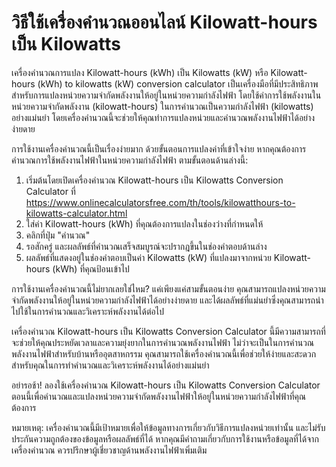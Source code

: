 วิธีใช้เครื่องคำนวณออนไลน์ Kilowatt-hours เป็น Kilowatts
========================================================

เครื่องคำนวณการแปลง Kilowatt-hours (kWh) เป็น Kilowatts (kW) หรือ Kilowatt-hours (kWh) to kilowatts (kW) conversion calculator เป็นเครื่องมือที่มีประสิทธิภาพสำหรับการแปลงหน่วยความจำกัดพลังงานให้อยู่ในหน่วยความกำลังไฟฟ้า โดยใช้ค่าการใช้พลังงานในหน่วยความจำกัดพลังงาน (kilowatt-hours) ในการคำนวณเป็นความกำลังไฟฟ้า (kilowatts) อย่างแม่นยำ โดยเครื่องคำนวณนี้จะช่วยให้คุณทำการแปลงหน่วยและคำนวณพลังงานไฟฟ้าได้อย่างง่ายดาย

การใช้งานเครื่องคำนวณนี้เป็นเรื่องง่ายมาก ด้วยขั้นตอนการแปลงค่าที่เข้าใจง่าย หากคุณต้องการคำนวณการใช้พลังงานไฟฟ้าในหน่วยความกำลังไฟฟ้า ตามขั้นตอนด้านล่างนี้:

1. เริ่มต้นโดยเปิดเครื่องคำนวณ Kilowatt-hours เป็น Kilowatts Conversion Calculator ที่ <https://www.onlinecalculatorsfree.com/th/tools/kilowatthours-to-kilowatts-calculator.html>
2. ใส่ค่า Kilowatt-hours (kWh) ที่คุณต้องการแปลงในช่องว่างที่กำหนดให้
3. คลิกที่ปุ่ม "คำนวณ"
4. รอสักครู่ และผลลัพธ์ที่คำนวณเสร็จสมบูรณ์จะปรากฎขึ้นในช่องคำตอบด้านล่าง
5. ผลลัพธ์ที่แสดงอยู่ในช่องคำตอบเป็นค่า Kilowatts (kW) ที่แปลงมาจากหน่วย Kilowatt-hours (kWh) ที่คุณป้อนเข้าไป

การใช้งานเครื่องคำนวณนี้ไม่ยากเลยใช่ไหม? แค่เพียงแค่สามขั้นตอนง่าย คุณสามารถแปลงหน่วยความจำกัดพลังงานให้อยู่ในหน่วยความกำลังไฟฟ้าได้อย่างง่ายดาย และได้ผลลัพธ์ที่แม่นยำซึ่งคุณสามารถนำไปใช้ในการคำนวณและวิเคราะห์พลังงานได้ต่อไป

เครื่องคำนวณ Kilowatt-hours เป็น Kilowatts Conversion Calculator นี้มีความสามารถที่จะช่วยให้คุณประหยัดเวลาและความยุ่งยากในการคำนวณพลังงานไฟฟ้า ไม่ว่าจะเป็นในการคำนวณพลังงานไฟฟ้าสำหรับบ้านหรืออุตสาหกรรม คุณสามารถใช้เครื่องคำนวณนี้เพื่อช่วยให้ง่ายและสะดวกสำหรับคุณในการทำคำนวณและวิเคราะห์พลังงานได้อย่างแม่นยำ

อย่ารอช้า! ลองใช้เครื่องคำนวณ Kilowatt-hours เป็น Kilowatts Conversion Calculator ตอนนี้เพื่อคำนวณและแปลงหน่วยความจำกัดพลังงานไฟฟ้าให้อยู่ในหน่วยความกำลังไฟฟ้าที่คุณต้องการ

หมายเหตุ: เครื่องคำนวณนี้มีเป้าหมายเพื่อให้ข้อมูลทางการเกี่ยวกับวิธีการแปลงหน่วยเท่านั้น และไม่รับประกันความถูกต้องของข้อมูลหรือผลลัพธ์ที่ได้ หากคุณมีคำถามเกี่ยวกับการใช้งานหรือข้อมูลที่ได้จากเครื่องคำนวณ ควรปรึกษาผู้เชี่ยวชาญด้านพลังงานไฟฟ้าเพิ่มเติม